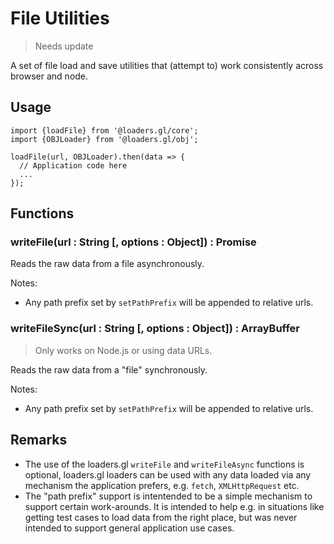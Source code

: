 # File Utilities

> Needs update

A set of file load and save utilities that (attempt to) work consistently across browser and node.

## Usage

```
import {loadFile} from '@loaders.gl/core';
import {OBJLoader} from '@loaders.gl/obj';

loadFile(url, OBJLoader).then(data => {
  // Application code here
  ...
});
```


## Functions

### writeFile(url : String [, options : Object]) : Promise<ArrayBuffer>

Reads the raw data from a file asynchronously.

Notes:
* Any path prefix set by `setPathPrefix` will be appended to relative urls.


### writeFileSync(url : String [, options : Object]) : ArrayBuffer

> Only works on Node.js or using data URLs.

Reads the raw data from a "file" synchronously.

Notes:
* Any path prefix set by `setPathPrefix` will be appended to relative urls.


## Remarks

* The use of the loaders.gl `writeFile` and `writeFileAsync` functions is optional, loaders.gl loaders can be used with any data loaded via any mechanism the application prefers, e.g. `fetch`, `XMLHttpRequest` etc.
* The "path prefix" support is intentended to be a simple mechanism to support certain work-arounds. It is intended to help e.g. in situations like getting test cases to load data from the right place, but was never intended to support general application use cases.
